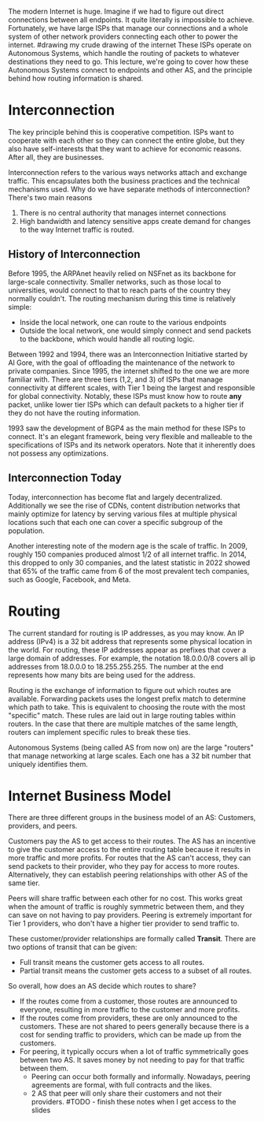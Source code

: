 The modern Internet is huge. Imagine if we had to figure out direct connections between all endpoints. It quite literally is impossible to achieve. Fortunately, we have large ISPs that manage our connections and a whole system of other network providers connecting each other to power the internet.
#drawing my crude drawing of the internet
These ISPs operate on Autonomous Systems, which handle the routing of packets to whatever destinations they need to go. This lecture, we're going to cover how these Autonomous Systems connect to endpoints and other AS, and the principle behind how routing information is shared.

# Interconnection
The key principle behind this is cooperative competition. ISPs want to cooperate with each other so they can connect the entire globe, but they also have self-interests that they want to achieve for economic reasons. After all, they are businesses.

Interconnection refers to the various ways networks attach and exchange traffic. This encapsulates both the business practices and the technical mechanisms used. Why do we have separate methods of interconnection? There's two main reasons
1. There is no central authority that manages internet connections
2. High bandwidth and latency sensitive apps create demand for changes to the way Internet traffic is routed.

## History of Interconnection
Before 1995, the ARPAnet heavily relied on NSFnet as its backbone for large-scale connectivity. Smaller networks, such as those local to universities, would connect to that to reach parts of the country they normally couldn't. The routing mechanism during this time is relatively simple:
- Inside the local network, one can route to the various endpoints
- Outside the local network, one would simply connect and send packets to the backbone, which would handle all routing logic.

Between 1992 and 1994, there was an Interconnection Initiative started by Al Gore, with the goal of offloading the maintenance of the network to private companies. Since 1995, the internet shifted to the one we are more familiar with. There are three tiers (1,2, and 3) of ISPs that manage connectivity at different scales, with Tier 1 being the largest and responsible for global connectivity. Notably, these ISPs must know how to route **any** packet, unlike lower tier ISPs which can default packets to a higher tier if they do not have the routing information.

1993 saw the development of BGP4 as the main method for these ISPs to connect. It's an elegant framework, being very flexible and malleable to the specifications of ISPs and its network operators. Note that it inherently does not possess any optimizations.

## Interconnection Today
Today, interconnection has become flat and largely decentralized. Additionally we see the rise of CDNs, content distribution networks that mainly optimize for latency by serving various files at multiple physical locations such that each one can cover a specific subgroup of the population.

Another interesting note of the modern age is the scale of traffic. In 2009, roughly 150 companies produced almost 1/2 of all internet traffic. In 2014, this dropped to only 30 companies, and the latest statistic in 2022 showed that 65% of the traffic came from 6 of the most prevalent tech companies, such as Google, Facebook, and Meta.

# Routing
The current standard for routing is IP addresses, as you may know. An IP address (IPv4) is a 32 bit address that represents some physical location in the world. For routing, these IP addresses appear as prefixes that cover a large domain of addresses. For example, the notation 18.0.0.0/8 covers all ip addresses from 18.0.0.0 to 18.255.255.255. The number at the end represents how many bits are being used for the address.

Routing is the exchange of information to figure out which routes are available. Forwarding packets uses the longest prefix match to determine which path to take. This is equivalent to choosing the route with the most "specific" match. These rules are laid out in large routing tables within routers. In the case that there are multiple matches of the same length, routers can implement specific rules to break these ties.

Autonomous Systems (being called AS from now on) are the large "routers" that manage networking at large scales. Each one has a 32 bit number that uniquely identifies them.

# Internet Business Model
There are three different groups in the business model of an AS: Customers, providers, and peers.

Customers pay the AS to get access to their routes. The AS has an incentive to give the customer access to the entire routing table because it results in more traffic and more profits. For routes that the AS can't access, they can send packets to their provider, who they pay for access to more routes. Alternatively, they can establish peering relationships with other AS of the same tier.

Peers will share traffic between each other for no cost. This works great when the amount of traffic is roughly symmetric between them, and they can save on not having to pay providers. Peering is extremely important for Tier 1 providers, who don't have a higher tier provider to send traffic to.

These customer/provider relationships are formally called **Transit**. There are two options of transit that can be given:
- Full transit means the customer gets access to all routes.
- Partial transit means the customer gets access to a subset of all routes.

So overall, how does an AS decide which routes to share?
- If the routes come from a customer, those routes are announced to everyone, resulting in more traffic to the customer and more profits.
- If the routes come from providers, these are only announced to the customers. These are not shared to peers generally because there is a cost for sending traffic to providers, which can be made up from the customers.
- For peering, it typically occurs when a lot of traffic symmetrically goes between two AS. It saves money by not needing to pay for that traffic between them.
	- Peering can occur both formally and informally. Nowadays, peering agreements are formal, with full contracts and the likes.
	- 2 AS that peer will only share their customers and not their providers.
#TODO - finish these notes when I get access to the slides

